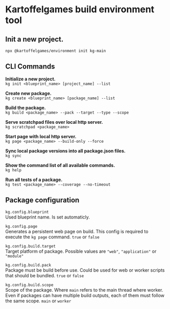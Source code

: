 # Kartoffelgames build environment tool

## Init a new project.

`npx @kartoffelgames/environment init kg-main`

## CLI Commands

**Initialize a new project.**  
`kg init <blueprint_name> [project_name] --list`  

**Create new package.**  
`kg create <blueprint_name> [package_name] --list`  

**Build the package.**  
`kg build <package_name> --pack --target --type --scope`  

**Serve scratchpad files over local http server.**  
`kg scratchpad <package_name>`  

**Start page with local http server.**  
`kg page <package_name> --build-only --force`  

**Sync local package versions into all package.json files.**  
`kg sync`  

**Show the command list of all available commands.**  
`kg help`  

**Run all tests of a package.**  
`kg test <package_name> --coverage --no-timeout`  

## Package configuration

`kg.config.blueprint`  
Used blueprint name. Is set automaticly.

`kg.config.page`  
Generates a persistent web page on build. 
This config is required to execute the `kg page` command. 
`true` or `false`

`kg.config.build.target`  
Target platform of package. Possible values are `"web"`, `"application"` or `"module"`

`kg.config.build.pack`  
Package must be build before use. Could be used for web or worker scripts that should be bundled. 
`true` or `false`

`kg.config.build.scope`  
Scope of the package. Where `main` refers to the main thread where worker. Even if packages can have multiple build outputs, each of them must follow the same scope. 
`main` or `worker`